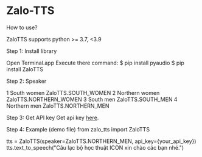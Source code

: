 # Zalo-TTS

How to use?

ZaloTTS supports python >= 3.7, <3.9


Step 1: Install library

Open Terminal.app
Execute there command:
$ pip install pyaudio
$ pip install ZaloTTS

Step 2: Speaker

1	South women	    ZaloTTS.SOUTH_WOMEN
2	Northern women	ZaloTTS.NORTHERN_WOMEN
3	South men	      ZaloTTS.SOUTH_MEN
4	Northern men	  ZaloTTS.NORTHERN_MEN

Step 3: Get API key
Get api key [here](https://zalo.ai/docs/api/getting-started).

Step 4: Example (demo file)
from zalo_tts import ZaloTTS

tts = ZaloTTS(speaker=ZaloTTS.NORTHERN_MEN, api_key={your_api_key})
tts.text_to_speech("Câu lạc bộ học thuật ICON xin chào các bạn nhé.")

